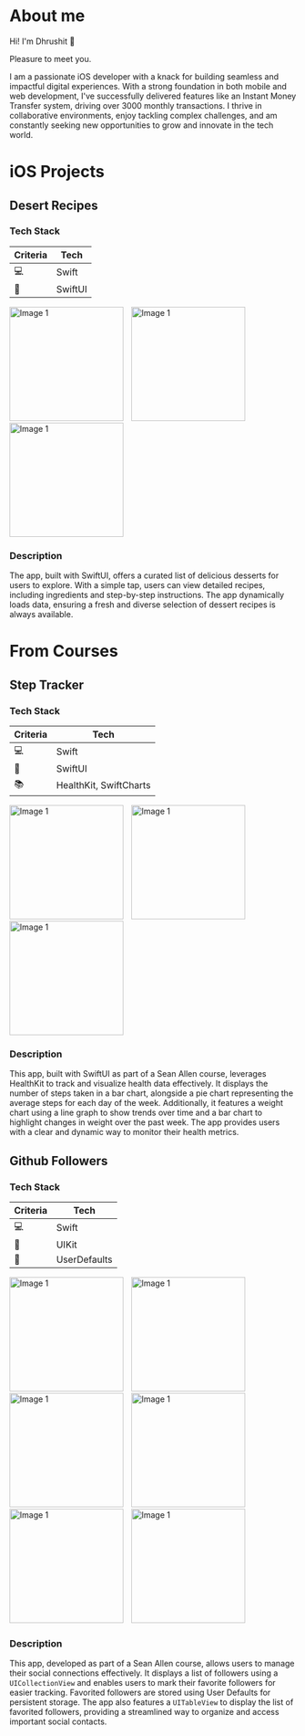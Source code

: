 # About me

Hi! I'm Dhrushit 👋 

Pleasure to meet you.

I am a passionate iOS developer with a knack for building seamless and impactful digital experiences. With a strong foundation in both mobile and web development, I've successfully delivered features like an Instant Money Transfer system, driving over 3000 monthly transactions. I thrive in collaborative environments, enjoy tackling complex challenges, and am constantly seeking new opportunities to grow and innovate in the tech world.

# iOS Projects

## Desert Recipes

### Tech Stack

| Criteria | Tech |
| --- | --- |
| 💻 | Swift |
| 🎨 | SwiftUI |

<img src="Assets/remote/Meals_Dashboard.png" alt="Image 1" width="200" style="display: inline-block; margin-right: 10px;">
<img src="Assets/remote/Meal_Details.png" alt="Image 1" width="200" style="display: inline-block; margin-right: 10px;">
<img src="Assets/remote/Meals_Recording.gif" alt="Image 1" width="200" style="display: inline-block; margin-right: 10px;">

### Description

The app, built with SwiftUI, offers a curated list of delicious desserts for users to explore. With a simple tap, users can view detailed recipes, including ingredients and step-by-step instructions. The app dynamically loads data, ensuring a fresh and diverse selection of dessert recipes is always available.

# From Courses

## Step Tracker

### Tech Stack

| Criteria | Tech |
| --- | --- |
| 💻 | Swift |
| 🎨 | SwiftUI |
| 📚 | HealthKit, SwiftCharts |



<img src="Assets/remote/Steps_Dashboard.png" alt="Image 1" width="200" style="display: inline-block; margin-right: 10px;">
<img src="Assets/remote/Weight_Dashboard.png" alt="Image 1" width="200" style="display: inline-block; margin-right: 10px;">
<img src="Assets/remote/Recording.gif" alt="Image 1" width="200" style="display: inline-block; margin-right: 10px;">

### Description

This app, built with SwiftUI as part of a Sean Allen course, leverages HealthKit to track and visualize health data effectively. It displays the number of steps taken in a bar chart, alongside a pie chart representing the average steps for each day of the week. Additionally, it features a weight chart using a line graph to show trends over time and a bar chart to highlight changes in weight over the past week. The app provides users with a clear and dynamic way to monitor their health metrics.

## Github Followers

### Tech Stack

| Criteria | Tech |
| --- | --- |
| 💻 | Swift |
| 🎨 | UIKit |
| 📀 | UserDefaults |


<img src="Assets/remote/GitHub_Followers_Home.png" alt="Image 1" width="200" style="display: inline-block; margin-right: 10px;">
<img src="Assets/remote/GitHub_Followers_List.png" alt="Image 1" width="200" style="display: inline-block; margin-right: 10px;">
<img src="Assets/remote/GitHub_Followers_Recording.gif" alt="Image 1" width="200" style="display: inline-block; margin-right: 10px;">

<img src="Assets/remote/GitHub_Followers_No_Followers.png" alt="Image 1" width="200" style="display: inline-block; margin-right: 10px;">
<img src="Assets/remote/GitHub_Followers_Favorites.png" alt="Image 1" width="200" style="display: inline-block; margin-right: 10px;">
<img src="Assets/remote/GitHub_Followers_Error_State.png" alt="Image 1" width="200" style="display: inline-block; margin-right: 10px;">

### Description

This app, developed as part of a Sean Allen course, allows users to manage their social connections effectively. It displays a list of followers using a `UICollectionView` and enables users to mark their favorite followers for easier tracking. Favorited followers are stored using User Defaults for persistent storage. The app also features a `UITableView` to display the list of favorited followers, providing a streamlined way to organize and access important social contacts.